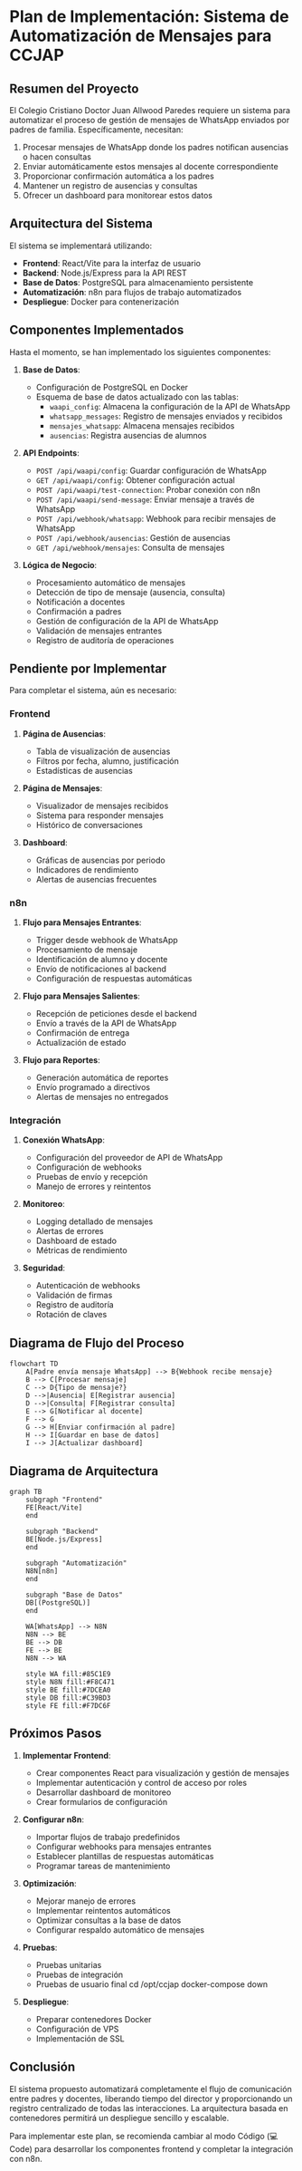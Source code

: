 # Plan de Implementación: Sistema de Automatización de Mensajes para CCJAP

## Resumen del Proyecto

El Colegio Cristiano Doctor Juan Allwood Paredes requiere un sistema para automatizar el proceso de gestión de mensajes de WhatsApp enviados por padres de familia. Específicamente, necesitan:

1. Procesar mensajes de WhatsApp donde los padres notifican ausencias o hacen consultas
2. Enviar automáticamente estos mensajes al docente correspondiente
3. Proporcionar confirmación automática a los padres
4. Mantener un registro de ausencias y consultas
5. Ofrecer un dashboard para monitorear estos datos

## Arquitectura del Sistema

El sistema se implementará utilizando:

- **Frontend**: React/Vite para la interfaz de usuario
- **Backend**: Node.js/Express para la API REST
- **Base de Datos**: PostgreSQL para almacenamiento persistente
- **Automatización**: n8n para flujos de trabajo automatizados
- **Despliegue**: Docker para contenerización

## Componentes Implementados

Hasta el momento, se han implementado los siguientes componentes:

1. **Base de Datos**:
   - Configuración de PostgreSQL en Docker
   - Esquema de base de datos actualizado con las tablas:
     - `waapi_config`: Almacena la configuración de la API de WhatsApp
     - `whatsapp_messages`: Registro de mensajes enviados y recibidos
     - `mensajes_whatsapp`: Almacena mensajes recibidos
     - `ausencias`: Registra ausencias de alumnos

2. **API Endpoints**:
   - `POST /api/waapi/config`: Guardar configuración de WhatsApp
   - `GET /api/waapi/config`: Obtener configuración actual
   - `POST /api/waapi/test-connection`: Probar conexión con n8n
   - `POST /api/waapi/send-message`: Enviar mensaje a través de WhatsApp
   - `POST /api/webhook/whatsapp`: Webhook para recibir mensajes de WhatsApp
   - `POST /api/webhook/ausencias`: Gestión de ausencias
   - `GET /api/webhook/mensajes`: Consulta de mensajes

3. **Lógica de Negocio**:
   - Procesamiento automático de mensajes
   - Detección de tipo de mensaje (ausencia, consulta)
   - Notificación a docentes
   - Confirmación a padres
   - Gestión de configuración de la API de WhatsApp
   - Validación de mensajes entrantes
   - Registro de auditoría de operaciones

## Pendiente por Implementar

Para completar el sistema, aún es necesario:

### Frontend

1. **Página de Ausencias**:
   - Tabla de visualización de ausencias
   - Filtros por fecha, alumno, justificación
   - Estadísticas de ausencias

2. **Página de Mensajes**:
   - Visualizador de mensajes recibidos
   - Sistema para responder mensajes
   - Histórico de conversaciones

3. **Dashboard**:
   - Gráficas de ausencias por periodo
   - Indicadores de rendimiento
   - Alertas de ausencias frecuentes

### n8n

1. **Flujo para Mensajes Entrantes**:
   - Trigger desde webhook de WhatsApp
   - Procesamiento de mensaje
   - Identificación de alumno y docente
   - Envío de notificaciones al backend
   - Configuración de respuestas automáticas

2. **Flujo para Mensajes Salientes**:
   - Recepción de peticiones desde el backend
   - Envío a través de la API de WhatsApp
   - Confirmación de entrega
   - Actualización de estado

3. **Flujo para Reportes**:
   - Generación automática de reportes
   - Envío programado a directivos
   - Alertas de mensajes no entregados

### Integración

1. **Conexión WhatsApp**:
   - Configuración del proveedor de API de WhatsApp
   - Configuración de webhooks
   - Pruebas de envío y recepción
   - Manejo de errores y reintentos

2. **Monitoreo**:
   - Logging detallado de mensajes
   - Alertas de errores
   - Dashboard de estado
   - Métricas de rendimiento

3. **Seguridad**:
   - Autenticación de webhooks
   - Validación de firmas
   - Registro de auditoría
   - Rotación de claves

## Diagrama de Flujo del Proceso

```mermaid
flowchart TD
    A[Padre envía mensaje WhatsApp] --> B{Webhook recibe mensaje}
    B --> C[Procesar mensaje]
    C --> D{Tipo de mensaje?}
    D -->|Ausencia| E[Registrar ausencia]
    D -->|Consulta| F[Registrar consulta]
    E --> G[Notificar al docente]
    F --> G
    G --> H[Enviar confirmación al padre]
    H --> I[Guardar en base de datos]
    I --> J[Actualizar dashboard]
```

## Diagrama de Arquitectura

```mermaid
graph TB
    subgraph "Frontend"
    FE[React/Vite]
    end
    
    subgraph "Backend"
    BE[Node.js/Express]
    end
    
    subgraph "Automatización"
    N8N[n8n]
    end
    
    subgraph "Base de Datos"
    DB[(PostgreSQL)]
    end
    
    WA[WhatsApp] --> N8N
    N8N --> BE
    BE --> DB
    FE --> BE
    N8N --> WA
    
    style WA fill:#85C1E9
    style N8N fill:#F8C471
    style BE fill:#7DCEA0
    style DB fill:#C39BD3
    style FE fill:#F7DC6F
```

## Próximos Pasos

1. **Implementar Frontend**:
   - Crear componentes React para visualización y gestión de mensajes
   - Implementar autenticación y control de acceso por roles
   - Desarrollar dashboard de monitoreo
   - Crear formularios de configuración

2. **Configurar n8n**:
   - Importar flujos de trabajo predefinidos
   - Configurar webhooks para mensajes entrantes
   - Establecer plantillas de respuestas automáticas
   - Programar tareas de mantenimiento

3. **Optimización**:
   - Mejorar manejo de errores
   - Implementar reintentos automáticos
   - Optimizar consultas a la base de datos
   - Configurar respaldo automático de mensajes

3. **Pruebas**:
   - Pruebas unitarias
   - Pruebas de integración
   - Pruebas de usuario final
cd /opt/ccjap
docker-compose down
4. **Despliegue**:
   - Preparar contenedores Docker
   - Configuración de VPS
   - Implementación de SSL

## Conclusión

El sistema propuesto automatizará completamente el flujo de comunicación entre padres y docentes, liberando tiempo del director y proporcionando un registro centralizado de todas las interacciones. La arquitectura basada en contenedores permitirá un despliegue sencillo y escalable.

Para implementar este plan, se recomienda cambiar al modo Código (💻 Code) para desarrollar los componentes frontend y completar la integración con n8n.